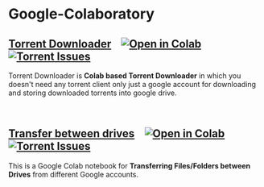 # Google-Colaboratory

## [Torrent Downloader](Torrent%20to%20Gdrive%E2%9C%85.ipynb) &nbsp;&nbsp; [![Open in Colab][Colab Badge]][Torrent Notebook] [![Torrent Issues][Torrent Issues]](https://github.com/PradyumnaKrishna/Colab-Hacks/issues/labels/Torrent%20Downloader)
Torrent Downloader is **Colab based Torrent Downloader** in which you doesn't need any torrent client only just a google account for downloading and storing downloaded torrents into google drive.

<br />

## [Transfer between drives](Transfer%20between%20drives%E2%9C%85.ipynb) &nbsp;&nbsp; [![Open in Colab][Colab Badge]][Transfer between drives Notebook] [![Torrent Issues][Torrent Issues]](https://github.com/PradyumnaKrishna/Colab-Hacks/issues/labels/Torrent%20Downloader)
This is a Google Colab notebook for **Transferring Files/Folders between Drives** from different Google accounts.

<br />

[Colab Badge]:          https://colab.research.google.com/assets/colab-badge.svg
[License-Badge]:        https://img.shields.io/badge/License-MIT-blue.svg
[Torrent Issues]:       https://img.shields.io/github/issues/PradyumnaKrishna/Colab-Hacks/Torrent%20Downloader?label=Issues
[Torrent Notebook]:     https://colab.research.google.com/github/james00000007/Google-Colaboratory/blob/main/Torrent%20to%20Gdrive%E2%9C%85.ipynb
[Transfer between drives Issues]:            https://img.shields.io/github/issues/PradyumnaKrishna/Colab-Hacks/Colab%20RDP?label=Issues
[Transfer between drives Notebook]:         https://colab.research.google.com/github/james00000007/Google-Colaboratory/blob/main/Transfer%20between%20drives%E2%9C%85.ipynb
[Code Issues]:          https://img.shields.io/github/issues/PradyumnaKrishna/Colab-Hacks/Code%20Server?label=Issues
[Code Notebook]:        https://colab.research.google.com/github/PradyumnaKrishna/Colab-Hacks/blob/master/Code%20Server/Code%20Server.ipynb
